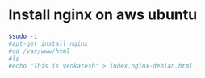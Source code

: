 # Install nginx on aws ubuntu 
```sh
$sudo -i
#apt-get install nginx
#cd /var/www/html
#ls
#echo "This is Venkatesh" > index.nginx-debian.html
```
